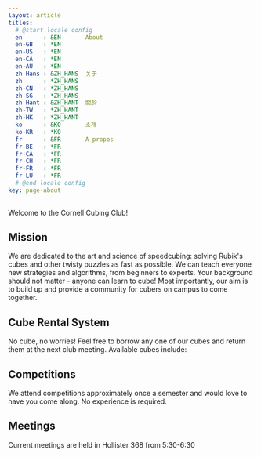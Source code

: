 ```yaml
---
layout: article
titles:
  # @start locale config
  en      : &EN       About
  en-GB   : *EN
  en-US   : *EN
  en-CA   : *EN
  en-AU   : *EN
  zh-Hans : &ZH_HANS  关于
  zh      : *ZH_HANS
  zh-CN   : *ZH_HANS
  zh-SG   : *ZH_HANS
  zh-Hant : &ZH_HANT  關於
  zh-TW   : *ZH_HANT
  zh-HK   : *ZH_HANT
  ko      : &KO       소개
  ko-KR   : *KO
  fr      : &FR       À propos
  fr-BE   : *FR
  fr-CA   : *FR
  fr-CH   : *FR
  fr-FR   : *FR
  fr-LU   : *FR
  # @end locale config
key: page-about
---
```


Welcome to the Cornell Cubing Club!

## Mission

We are dedicated to the art and science of speedcubing: solving Rubik's cubes and other twisty puzzles as fast as possible. We can teach everyone new strategies and algorithms, from beginners to experts. Your background should not matter - anyone can learn to cube! Most importantly, our aim is to build up and provide a community for cubers on campus to come together.

## Cube Rental System

No cube, no worries! Feel free to borrow any one of our cubes and return them at the next club meeting. Available cubes include: 

## Competitions

We attend competitions approximately once a semester and would love to have you come along. No experience is required.

## Meetings

Current meetings are held in Hollister 368 from 5:30-6:30